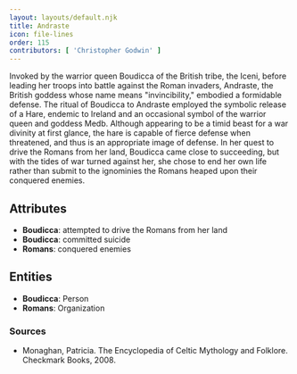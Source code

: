 ```yaml
---
layout: layouts/default.njk
title: Andraste
icon: file-lines
order: 115
contributors: [ 'Christopher Godwin' ]
---
```

Invoked by the warrior queen Boudicca of the British tribe, the Iceni, before leading her troops into battle against the Roman invaders, Andraste, the British goddess whose name means "invincibility," embodied a formidable defense. The ritual of Boudicca to Andraste employed the symbolic release of a Hare, endemic to Ireland and an occasional symbol of the warrior queen and goddess Medb. Although appearing to be a timid beast for a war divinity at first glance, the hare is capable of fierce defense when threatened, and thus is an appropriate image of defense. In her quest to drive the Romans from her land, Boudicca came close to succeeding, but with the tides of war turned against her, she chose to end her own life rather than submit to the ignominies the Romans heaped upon their conquered enemies.

## Attributes

- **Boudicca**: attempted to drive the Romans from her land
- **Boudicca**: committed suicide
- **Romans**: conquered enemies

## Entities

- **Boudicca**: Person
- **Romans**: Organization

### Sources

- Monaghan, Patricia. The Encyclopedia of Celtic Mythology and Folklore. Checkmark Books, 2008.

